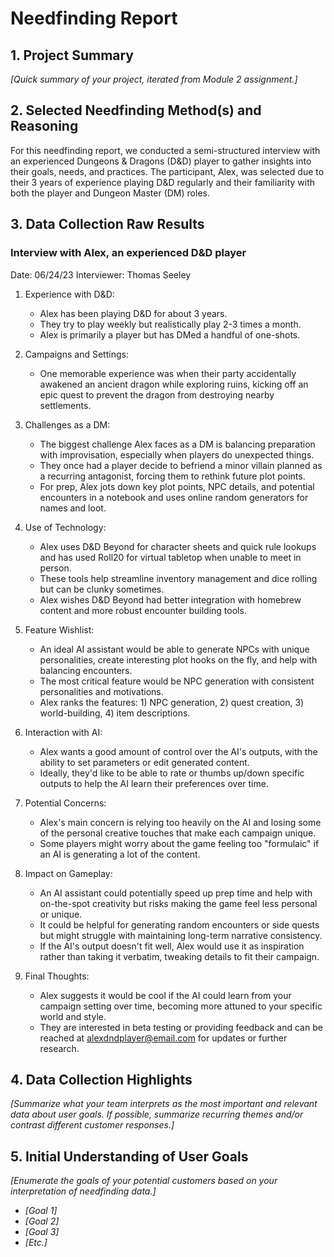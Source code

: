 # Needfinding Report

## 1. Project Summary

*[Quick summary of your project, iterated from Module 2 assignment.]*

## 2. Selected Needfinding Method(s) and Reasoning

For this needfinding report, we conducted a semi-structured interview with an experienced Dungeons & Dragons (D&D) player to gather insights into their goals, needs, and practices. The participant, Alex, was selected due to their 3 years of experience playing D&D regularly and their familiarity with both the player and Dungeon Master (DM) roles.

## 3. Data Collection Raw Results

### Interview with Alex, an experienced D&D player
Date: 06/24/23
Interviewer: Thomas Seeley

1. Experience with D&D:
   - Alex has been playing D&D for about 3 years.
   - They try to play weekly but realistically play 2-3 times a month.
   - Alex is primarily a player but has DMed a handful of one-shots.

2. Campaigns and Settings:
   - One memorable experience was when their party accidentally awakened an ancient dragon while exploring ruins, kicking off an epic quest to prevent the dragon from destroying nearby settlements.

3. Challenges as a DM:
   - The biggest challenge Alex faces as a DM is balancing preparation with improvisation, especially when players do unexpected things.
   - They once had a player decide to befriend a minor villain planned as a recurring antagonist, forcing them to rethink future plot points.
   - For prep, Alex jots down key plot points, NPC details, and potential encounters in a notebook and uses online random generators for names and loot.

4. Use of Technology:
   - Alex uses D&D Beyond for character sheets and quick rule lookups and has used Roll20 for virtual tabletop when unable to meet in person.
   - These tools help streamline inventory management and dice rolling but can be clunky sometimes.
   - Alex wishes D&D Beyond had better integration with homebrew content and more robust encounter building tools.

5. Feature Wishlist:
   - An ideal AI assistant would be able to generate NPCs with unique personalities, create interesting plot hooks on the fly, and help with balancing encounters.
   - The most critical feature would be NPC generation with consistent personalities and motivations.
   - Alex ranks the features: 1) NPC generation, 2) quest creation, 3) world-building, 4) item descriptions.

6. Interaction with AI:
   - Alex wants a good amount of control over the AI's outputs, with the ability to set parameters or edit generated content.
   - Ideally, they'd like to be able to rate or thumbs up/down specific outputs to help the AI learn their preferences over time.

7. Potential Concerns:
   - Alex's main concern is relying too heavily on the AI and losing some of the personal creative touches that make each campaign unique.
   - Some players might worry about the game feeling too "formulaic" if an AI is generating a lot of the content.

8. Impact on Gameplay:
   - An AI assistant could potentially speed up prep time and help with on-the-spot creativity but risks making the game feel less personal or unique.
   - It could be helpful for generating random encounters or side quests but might struggle with maintaining long-term narrative consistency.
   - If the AI's output doesn't fit well, Alex would use it as inspiration rather than taking it verbatim, tweaking details to fit their campaign.

9. Final Thoughts:
   - Alex suggests it would be cool if the AI could learn from your campaign setting over time, becoming more attuned to your specific world and style.
   - They are interested in beta testing or providing feedback and can be reached at alexdndplayer@email.com for updates or further research.

## 4. Data Collection Highlights

*[Summarize what your team interprets as the most important and relevant data about user goals. If possible, summarize recurring themes and/or contrast different customer responses.]*

## 5. Initial Understanding of User Goals

*[Enumerate the goals of your potential customers based on your interpretation of needfinding data.]*

- *[Goal 1]*
- *[Goal 2]*
- *[Goal 3]*
- *[Etc.]*
